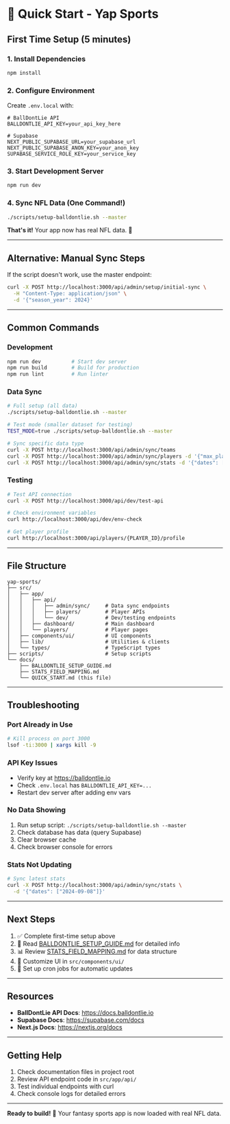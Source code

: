 # 🚀 Quick Start - Yap Sports

## First Time Setup (5 minutes)

### 1. Install Dependencies
```bash
npm install
```

### 2. Configure Environment
Create `.env.local` with:
```env
# BallDontLie API
BALLDONTLIE_API_KEY=your_api_key_here

# Supabase
NEXT_PUBLIC_SUPABASE_URL=your_supabase_url
NEXT_PUBLIC_SUPABASE_ANON_KEY=your_anon_key
SUPABASE_SERVICE_ROLE_KEY=your_service_key
```

### 3. Start Development Server
```bash
npm run dev
```

### 4. Sync NFL Data (One Command!)
```bash
./scripts/setup-balldontlie.sh --master
```

**That's it!** Your app now has real NFL data. 🎉

---

## Alternative: Manual Sync Steps

If the script doesn't work, use the master endpoint:

```bash
curl -X POST http://localhost:3000/api/admin/setup/initial-sync \
  -H "Content-Type: application/json" \
  -d '{"season_year": 2024}'
```

---

## Common Commands

### Development
```bash
npm run dev          # Start dev server
npm run build        # Build for production
npm run lint         # Run linter
```

### Data Sync
```bash
# Full setup (all data)
./scripts/setup-balldontlie.sh --master

# Test mode (smaller dataset for testing)
TEST_MODE=true ./scripts/setup-balldontlie.sh --master

# Sync specific data type
curl -X POST http://localhost:3000/api/admin/sync/teams
curl -X POST http://localhost:3000/api/admin/sync/players -d '{"max_players": 500}'
curl -X POST http://localhost:3000/api/admin/sync/stats -d '{"dates": ["2024-09-08"]}'
```

### Testing
```bash
# Test API connection
curl -X POST http://localhost:3000/api/dev/test-api

# Check environment variables
curl http://localhost:3000/api/dev/env-check

# Get player profile
curl http://localhost:3000/api/players/{PLAYER_ID}/profile
```

---

## File Structure

```
yap-sports/
├── src/
│   ├── app/
│   │   ├── api/
│   │   │   ├── admin/sync/     # Data sync endpoints
│   │   │   ├── players/        # Player APIs
│   │   │   └── dev/            # Dev/testing endpoints
│   │   ├── dashboard/          # Main dashboard
│   │   └── players/            # Player pages
│   ├── components/ui/          # UI components
│   ├── lib/                    # Utilities & clients
│   └── types/                  # TypeScript types
├── scripts/                    # Setup scripts
└── docs/
    ├── BALLDONTLIE_SETUP_GUIDE.md
    ├── STATS_FIELD_MAPPING.md
    └── QUICK_START.md (this file)
```

---

## Troubleshooting

### Port Already in Use
```bash
# Kill process on port 3000
lsof -ti:3000 | xargs kill -9
```

### API Key Issues
- Verify key at https://balldontlie.io
- Check `.env.local` has `BALLDONTLIE_API_KEY=...`
- Restart dev server after adding env vars

### No Data Showing
1. Run setup script: `./scripts/setup-balldontlie.sh --master`
2. Check database has data (query Supabase)
3. Clear browser cache
4. Check browser console for errors

### Stats Not Updating
```bash
# Sync latest stats
curl -X POST http://localhost:3000/api/admin/sync/stats \
  -d '{"dates": ["2024-09-08"]}'
```

---

## Next Steps

1. ✅ Complete first-time setup above
2. 📖 Read [BALLDONTLIE_SETUP_GUIDE.md](./BALLDONTLIE_SETUP_GUIDE.md) for detailed info
3. 📊 Review [STATS_FIELD_MAPPING.md](./STATS_FIELD_MAPPING.md) for data structure
4. 🎨 Customize UI in `src/components/ui/`
5. 🔄 Set up cron jobs for automatic updates

---

## Resources

- **BallDontLie API Docs**: https://docs.balldontlie.io
- **Supabase Docs**: https://supabase.com/docs
- **Next.js Docs**: https://nextjs.org/docs

---

## Getting Help

1. Check documentation files in project root
2. Review API endpoint code in `src/app/api/`
3. Test individual endpoints with curl
4. Check console logs for detailed errors

---

**Ready to build!** 🏈 Your fantasy sports app is now loaded with real NFL data.

